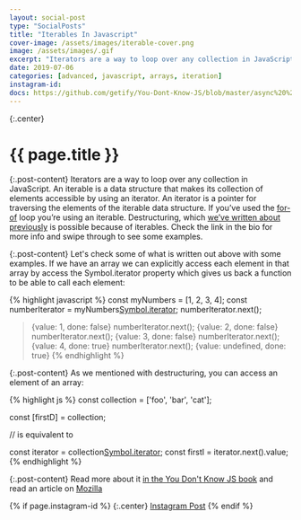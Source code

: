 ```yaml
---
layout: social-post
type: "SocialPosts"
title: "Iterables In Javascript"
cover-image: /assets/images/iterable-cover.png
image: /assets/images/.gif
excerpt: "Iterators are a way to loop over any collection in JavaScript."
date: 2019-07-06
categories: [advanced, javascript, arrays, iteration]
instagram-id: 
docs: https://github.com/getify/You-Dont-Know-JS/blob/master/async%20%26%20performance/ch4.md#iterables
---
```

{:.center}
# {{ page.title }}

{:.post-content}
Iterators are a way to loop over any collection in JavaScript. An iterable is a 
data structure that makes its collection of elements accessible by using an 
iterator. An iterator is a pointer for traversing the elements of the iterable 
data structure. If you’ve used the <a href="https://developer.mozilla.org/en-US/docs/Web/JavaScript/Reference/Statements/for...of" target="_blank">for-of</a> loop you’re using an iterable. 
Destructuring, which [we’ve written about previously](/social-posts/javascript-object-destructuring/) is possible because of 
iterables. Check the link in the bio for more info and swipe through to see some examples.

{:.post-content}
Let's check some of what is written out above with some examples. 
If we have an array we can explicitly access each element in that array
by access the Symbol.iterator property which gives us back a function
to be able to call each element:

{% highlight javascript %}
const myNumbers = [1, 2, 3, 4];
const numberIterator = myNumbers[Symbol.iterator]();
numberIterator.next();
> {value: 1, done: false}
numberIterator.next();
> {value: 2, done: false}
numberIterator.next();
> {value: 3, done: false}
numberIterator.next();
> {value: 4, done: true}
numberIterator.next();
> {value: undefined, done: true}
{% endhighlight %}


{:.post-content}
As we mentioned
with destructuring, you can access an element of an array:

{% highlight js %}
const collection = ['foo', 'bar', 'cat'];

const [firstD] = collection;

// is equivalent to

const iterator = collection[Symbol.iterator]();
const firstI = iterator.next().value;
{% endhighlight %}

{:.post-content}
Read more about it <a href="{{page.docs}}" target="_blank">in the You Don't Know JS book</a>
and read an article on <a href="https://developer.mozilla.org/en-US/docs/Web/JavaScript/Reference/Iteration_protocols#The_iterable_protocol" target="_blank">Mozilla</a>

{% if page.instagram-id %}
{:.center}
<a class="insta-link" href="https://www.instagram.com/p/{{page.instagram-id}}" target="_blank">Instagram Post</a>
{% endif %}
